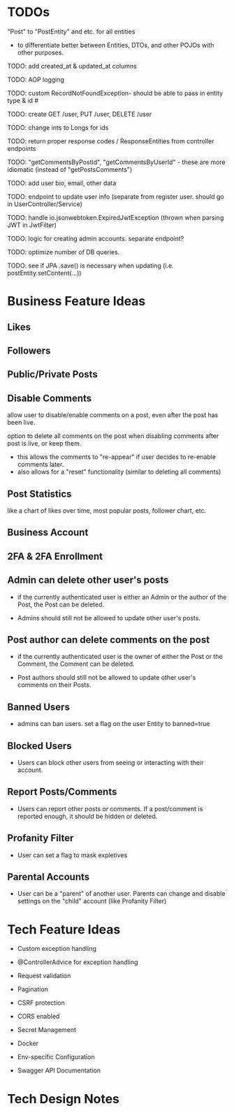 # TODOs

"Post" to "PostEntity" and etc. for all entities

- to differentiate better between Entities, DTOs, and other POJOs with other purposes.

TODO: add created_at & updated_at columns

TODO: AOP logging

TODO: custom RecordNotFoundException- should be able to pass in entity type & id #

TODO: create GET /user, PUT /user, DELETE /user

TODO: change ints to Longs for ids

TODO: return proper response codes / ResponseEntities from controller endpoints

TODO: "getCommentsByPostId", "getCommentsByUserId" - these are more idiomatic (instead of "getPostsComments")

TODO: add user bio, email, other data

TODO: endpoint to update user info (separate from register user. should go in UserController/Service)

TODO: handle io.jsonwebtoken.ExpiredJwtException (thrown when parsing JWT in JwtFilter)

TODO: logic for creating admin accounts. separate endpoint?

TODO: optimize number of DB queries.

TODO: see if JPA .save() is necessary when updating (i.e. postEntity.setContent(...))

# Business Feature Ideas

## Likes

## Followers

## Public/Private Posts

## Disable Comments

allow user to disable/enable comments on a post, even after the post has been live.

option to delete all comments on the post when disabling comments after post is live, or keep them.

- this allows the comments to "re-appear" if user decides to re-enable comments later.
- also allows for a "reset" functionality (similar to deleting all comments)

## Post Statistics

like a chart of likes over time, most popular posts, follower chart, etc.

## Business Account

## 2FA & 2FA Enrollment

## Admin can delete other user's posts

- if the currently authenticated user is either an Admin or the author of the Post, the Post can be deleted.

- Admins should still not be allowed to update other user's posts.

## Post author can delete comments on the post

- if the currently authenticated user is the owner of either the Post or the Comment, the Comment can be deleted.

- Post authors should still not be allowed to update other user's comments on their Posts.

## Banned Users

- admins can ban users. set a flag on the user Entity to banned=true

## Blocked Users

- Users can block other users from seeing or interacting with their account.

## Report Posts/Comments

- Users can report other posts or comments. If a post/comment is reported enough, it should be hidden or deleted.

## Profanity Filter 

- User can set a flag to mask expletives

## Parental Accounts

- User can be a "parent" of another user. Parents can change and disable settings on the "child" account (like Profanity Filter)

# Tech Feature Ideas

- Custom exception handling

- @ControllerAdvice for exception handling

- Request validation

- Pagination

- CSRF protection

- CORS enabled

- Secret Management

- Docker

- Env-specific Configuration

- Swagger API Documentation

# Tech Design Notes

